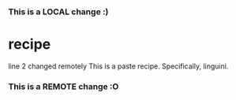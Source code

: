 ### This is a LOCAL change :)
# recipe
line 2 changed remotely
This is a paste recipe.
Specifically, linguini.
### This is a REMOTE change :O
